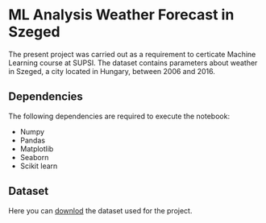 # ML Analysis Weather Forecast in Szeged
The present project was carried out as a requirement to certicate Machine Learning course at SUPSI. The dataset contains parameters about weather in Szeged, a city located in Hungary, between 2006 and 2016.
## Dependencies
The following dependencies are required to execute the notebook:
* Numpy
* Pandas
* Matplotlib
* Seaborn
* Scikit learn

## Dataset
Here you can [downlod](https://www.kaggle.com/budincsevity/szeged-weather) the dataset used for the project.
